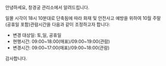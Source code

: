 안녕하세요, 창경궁 관리소에서 알려드립니다.

일몰 시각이 18시 10분대로 단축됨에 따라 화재 및 안전사고 예방을 위하여 10월 주말 (공휴일 포함)관람시간을 다음과 같이 조정하고자 합니다:

- 변경 대상일: 토,일, 공휴일
- 현행시간: 09:00~18:00(매표)/09:00~19:00(관람)
- 변경시간: 09:00~17:00(매표)/09:00~18:00(관람)

감사합니다.